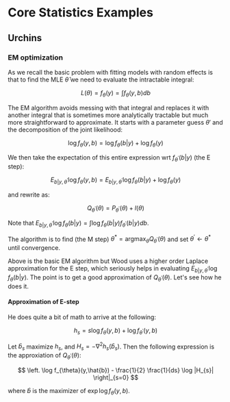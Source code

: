 # Core Statistics Examples

## Urchins

### EM optimization

As we recall the basic problem with fitting models with random effects is that to find the MLE $\hat{\theta}$ we need to evaluate the intractable integral:

$$
L(\theta) = f_{\theta}(y) = \int f_{\theta}(y,b) db
$$

The EM algorithm avoids messing with that integral and replaces it with another integral that is sometimes more analytically tractable but much more straightforward to approximate. It starts with a parameter guess $\theta{'}$ and the decomposition of the joint likelihood:

$$
\log f_{\theta}(y,b) = \log f_{\theta}(b|y) + \log f_{\theta}(y)
$$

We then take the expectation of this entire expression wrt $f_{\theta^{'}}(b|y)$ (the E step):

$$
E_{b|y,\theta^{'}} \log f_{\theta}(y,b) = E_{b|y,\theta^{'}} \log f_{\theta}(b|y) + \log f_{\theta}(y)
$$

and rewrite as:

$$
Q_{\theta^{'}}(\theta) = P_{\theta^{'}}(\theta) + l(\theta)
$$

Note that $E_{b|y,\theta^{'}} \log f_{\theta}(b|y) = \int \log f_{\theta}(b|y) f_{\theta^{'}}(b|y) db$.

The algorithm is to find (the M step) $\theta^{*} = \text{argmax}_{\theta}Q_{\theta^{'}}(\theta)$ and set $\theta^{'} \leftarrow \theta^{*}$ until convergence.

Above is the basic EM algorithm but Wood uses a higher order Laplace approximation for the E step, which seriously helps in evaluating $E_{b|y,\theta^{'}} \log f_{\theta}(b|y)$. The point is to get a good approximation of $Q_{\theta^{'}}(\theta)$. Let's see how he does it.

#### Approximation of E-step

He does quite a bit of math to arrive at the following:

$$
h_{s} = s \log f_{\theta}(y,b) + \log f_{\theta^{'}}(y,b)
$$

Let $\hat{b}_{s}$ maximize $h_{s}$, and $H_{s} = -\nabla^{2} h_{s}(\hat{b}_{s})$. Then the following expression is the approxiation of $Q_{\theta^{'}}(\theta)$:

$$
\left. \log f_{\theta}(y,\hat{b}) - \frac{1}{2} \frac{1}{ds} \log |H_{s}| \right|_{s=0}
$$

where $\hat{b}$ is the maximizer of $\exp{\log f_{\theta}(y,b)}$.